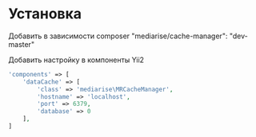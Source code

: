# Установка
Добавить в зависимости composer
"mediarise/cache-manager": "dev-master"

Добавить настройку в компоненты Yii2
```php
'components' => [
    'dataCache' => [
        'class' => 'mediarise\MRCacheManager',
        'hostname' => 'localhost',
        'port' => 6379,
        'database' => 0
    ],
]
```